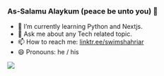 ### As-Salamu Alaykum (peace be unto you) 👋

- 🌱 I’m currently learning Python and Nextjs.
- 💬 Ask me about any Tech related topic.
- 📫 How to reach me: [linktr.ee/swimshahriar](https://linktr.ee/swimshahriar)
- 😄 Pronouns: he / his

<img src="https://github-readme-stats.vercel.app/api?username=swimshahriar&&show_icons=true&title_color=ffffff&icon_color=bb2acf&text_color=daf7dc&bg_color=151515" />

<!-- 
- 🔭 I’m currently working on MERN stack.
- 👯 I’m looking to collaborate on ...
- 🤔 I’m looking for help with ...
- ⚡ Fun fact: ...
-->
